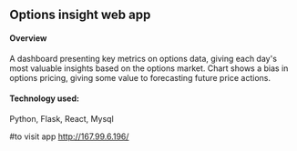 ## Options insight web app

#### Overview
A dashboard presenting key metrics on options data, giving each day's most valuable insights based on the options market.
Chart shows a bias in options pricing, giving some value to forecasting future price actions.

#### Technology used:
Python, Flask, React, Mysql

#to visit app
http://167.99.6.196/
